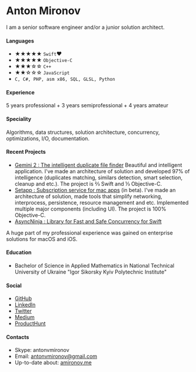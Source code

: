 # Anton Mironov

I am a senior software engineer and/or a junior solution architect.

#### Languages
* ★★★★★ `Swift`❤️
* ★★★★★ `Objective-C`
* ★★★☆☆ `C++`
* ★★☆☆☆ `JavaScript`
* `C, C#, PHP, asm x86, SQL, GLSL, Python`

#### Experience
5 years professional + 3 years semiprofessional + 4 years amateur

#### Speciality
Algorithms, data structures, solution architecture, concurrency, optimizations, I/O, documentation.

#### Recent Projects
* [Gemini 2 : The intelligent duplicate file finder](https://macpaw.com/ru/gemini) Beautiful and intelligent application. I've made an architecture of solution and developed 97% of intelligence (duplicates matching, similars detection, smart selection, cleanup and etc.). The project is ⅔ Swift and ⅓ Objective-C.
* [Setapp : Subscription service for mac apps](https://setapp.com) (in beta). I've made an architecture of solution, made tools that simplify networking, interprocess, persistence, resource management and etc. Implemented multiple major components (including UI). The project is 100% Objective-C.
* [AsyncNinja : Library for Fast and Safe Concurrency for Swift](http://async.ninja)

A huge part of my professional experience was gained on enterprise solutions for macOS and iOS.

#### Education
* Bachelor of Science in Applied Mathematics in National Technical University of Ukraine "Igor Sikorsky Kyiv Polytechnic Institute"
 
#### Social
* [GitHub](https://github.com/antonvmironov)
* [LinkedIn](https://www.linkedin.com/in/antonvmironov)
* [Twitter](https://twitter.com/AntonMironov)
* [Medium](https://medium.com/@AntonMironov)
* [ProductHunt](https://www.producthunt.com/@antonmironov)
 
#### Contacts
* Skype: antonvmironov
* Email: [antonvmironov@gmail.com](mailto:antonvmironov@gmail.com)
* Up-to-date about: [amironov.me](http://amironov.me)
